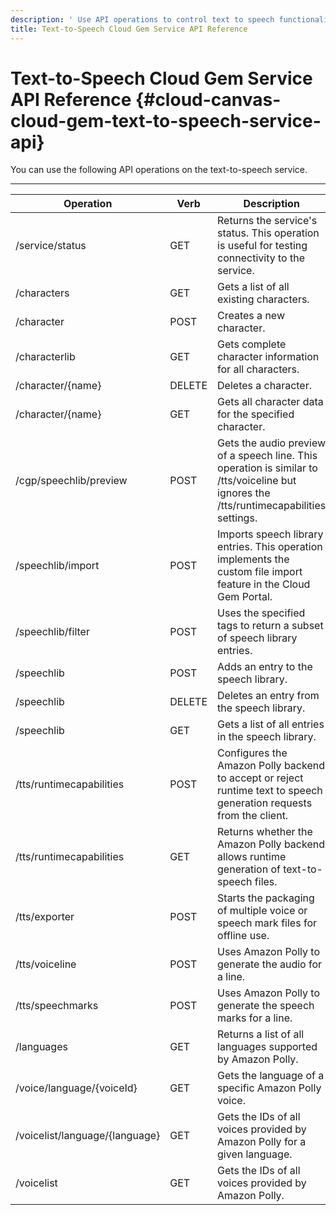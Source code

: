 ```yaml
---
description: ' Use API operations to control text to speech functionality in &ALYlong;. '
title: Text-to-Speech Cloud Gem Service API Reference
---
```

# Text\-to\-Speech Cloud Gem Service API Reference {#cloud-canvas-cloud-gem-text-to-speech-service-api}

You can use the following API operations on the text\-to\-speech service\.


****

| Operation | Verb | Description |
| --- | --- | --- |
| /service/status | GET | Returns the service's status\. This operation is useful for testing connectivity to the service\. |
| /characters | GET | Gets a list of all existing characters\. |
| /character | POST | Creates a new character\. |
| /characterlib | GET | Gets complete character information for all characters\. |
| /character/\{name\} | DELETE | Deletes a character\. |
| /character/\{name\} | GET | Gets all character data for the specified character\. |
| /cgp/speechlib/preview | POST | Gets the audio preview of a speech line\. This operation is similar to /tts/voiceline but ignores the /tts/runtimecapabilities settings\. |
| /speechlib/import | POST | Imports speech library entries\. This operation implements the custom file import feature in the Cloud Gem Portal\. |
| /speechlib/filter | POST | Uses the specified tags to return a subset of speech library entries\. |
| /speechlib | POST | Adds an entry to the speech library\. |
| /speechlib | DELETE | Deletes an entry from the speech library\. |
| /speechlib | GET | Gets a list of all entries in the speech library\. |
| /tts/runtimecapabilities | POST | Configures the Amazon Polly backend to accept or reject runtime text to speech generation requests from the client\. |
| /tts/runtimecapabilities | GET | Returns whether the Amazon Polly backend allows runtime generation of text\-to\-speech files\. |
| /tts/exporter | POST | Starts the packaging of multiple voice or speech mark files for offline use\. |
| /tts/voiceline | POST | Uses Amazon Polly to generate the audio for a line\. |
| /tts/speechmarks | POST | Uses Amazon Polly to generate the speech marks for a line\. |
| /languages | GET | Returns a list of all languages supported by Amazon Polly\. |
| /voice/language/\{voiceId\} | GET | Gets the language of a specific Amazon Polly voice\. |
| /voicelist/language/\{language\} | GET | Gets the IDs of all voices provided by Amazon Polly for a given language\. |
| /voicelist | GET | Gets the IDs of all voices provided by Amazon Polly\. |